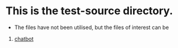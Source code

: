 # This is the test-source directory.

- The files have not been utilised, but the files of interest can be

1. [chatbot](./Chatbotcode.py)
